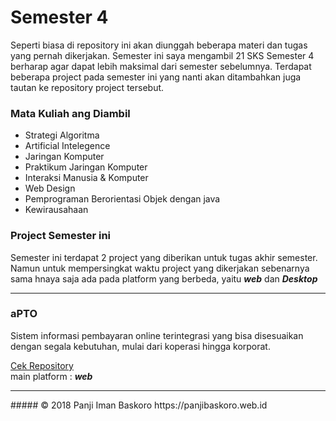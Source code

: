 # Semester 4

Seperti biasa di repository ini akan diunggah beberapa materi dan tugas yang pernah dikerjakan. Semester ini saya mengambil 21 SKS Semester 4 berharap agar dapat lebih maksimal dari semester sebelumnya. Terdapat beberapa project pada semester ini yang nanti akan ditambahkan juga tautan ke repository project tersebut.

### Mata Kuliah ang Diambil
 - Strategi Algoritma
 - Artificial Intelegence
 - Jaringan Komputer
 - Praktikum Jaringan Komputer
 - Interaksi Manusia & Komputer
 - Web Design
 - Pemprograman Berorientasi Objek dengan java
 - Kewirausahaan

### Project Semester ini 

Semester ini terdapat 2 project yang diberikan untuk tugas akhir semester. Namun untuk mempersingkat waktu project yang dikerjakan sebenarnya sama hnaya saja ada pada platform yang berbeda, yaitu <strong><em>web</em></strong> dan <strong><em>Desktop</em></strong>
<hr>

### <strong>aPTO </strong>
 
Sistem informasi pembayaran online terintegrasi yang bisa disesuaikan dengan segala kebutuhan, mulai dari koperasi hingga korporat.

<a href="#">Cek Repository</a><br/>
main platform : <strong><em>web</em></strong>
<hr>
##### &copy; 2018 Panji Iman Baskoro https://panjibaskoro.web.id